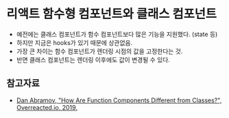 # 리액트 함수형 컴포넌트와 클래스 컴포넌트

* 예전에는 클래스 컴포넌트가 함수 컴포넌트보다 많은 기능을 지원했다. (state 등)
* 하지만 지금은 hooks가 있기 때문에 상관없음.
* 가장 큰 차이는 함수 컴포넌트가 렌더링 시점의 값을 고정한다는 것.
* 반면 클래스 컴포넌트는 렌더링 이후에도 값이 변경될 수 있다.

## 참고자료

* [Dan Abramov, "How Are Function Components Different from Classes?", Overreacted.io, 2019.](https://overreacted.io/how-are-function-components-different-from-classes/)
